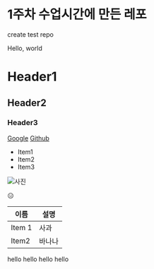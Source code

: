 # 1주차 수업시간에 만든 레포

create test repo

Hello, world

# Header1
## Header2
### Header3

[Google](https://google.com)
[Github](https://github.com)

- Item1
- Item2
- Item3

![사진](https://cdn.mos.cms.futurecdn.net/pfQpy9wSq4zFDCKwAg8gwf.jpg)

😑

| 이름 | 설명 |
| --- | --- |
| Item 1 | 사과 |
| Item2 | 바나나 |
hello
hello
hello
hello
